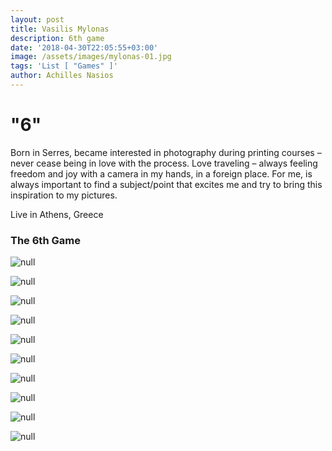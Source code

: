 ```yaml
---
layout: post
title: Vasilis Mylonas
description: 6th game
date: '2018-04-30T22:05:55+03:00'
image: /assets/images/mylonas-01.jpg
tags: 'List [ "Games" ]'
author: Achilles Nasios
---
```

# "6"

Born in Serres,
became interested in photography during printing courses – never cease being in love with the process.
Love traveling – always feeling freedom and joy with a camera in my hands, in a foreign place.
For me, is always important to find a subject/point that excites me and try to bring this inspiration to my pictures. 

Live in Athens, Greece

### The 6th Game

![null](/assets/images/mylonas-01.jpg)

![null](/assets/images/mylonas-02.jpg)

![null](/assets/images/mylonas-03.jpg)

![null](/assets/images/mylonas-04.jpg)

![null](/assets/images/mylonas-05.jpg)

![null](/assets/images/mylonas-06.jpg)

![null](/assets/images/mylonas-07.jpg)

![null](/assets/images/mylonas-08.jpg)

![null](/assets/images/mylonas-09.jpg)

![null](/assets/images/mylonas-10.jpg)
